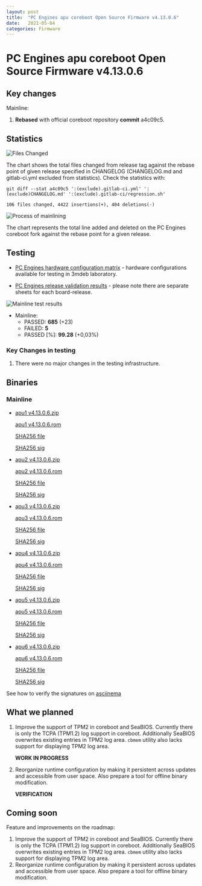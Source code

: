 ```yaml
---
layout: post
title:  "PC Engines apu coreboot Open Source Firmware v4.13.0.6"
date:   2021-05-04
categories: Firmware
---
```


# PC Engines apu coreboot Open Source Firmware v4.13.0.6

## Key changes

Mainline:

1. **Rebased** with official coreboot repository **commit** a4c09c5.

## Statistics

![Files Changed](https://cloud.3mdeb.com/index.php/s/4mrBz3eRSyDyrms/preview)

The chart shows the total files changed from release tag against the rebase
point of given release specified in CHANGELOG (CHANGELOG.md and gitlab-ci.yml
excluded from statistics). Check the statistics with:

```
git diff --stat a4c09c5 ':(exclude).gitlab-ci.yml' ':(exclude)CHANGELOG.md' ':(exclude).gitlab-ci/regression.sh'
```

`106 files changed, 4422 insertions(+), 404 deletions(-)`

![Process of mainlining](https://cloud.3mdeb.com/index.php/s/3eRBCMfW2jjdWxs/preview)

The chart represents the total line added and deleted on the PC Engines
coreboot fork against the rebase point for a given release.

## Testing

* [PC Engines hardware configuration matrix](https://cloud.3mdeb.com/index.php/s/oWDDFxNDZBtJDQP/preview) - hardware configurations available for testing in 3mdeb laboratory.

* [PC Engines release validation results](https://3mdeb.us16.list-manage.com/track/click?u=fce95b885fc13fbf1db611816&id=96d9b426c0&e=16ffa34a09) - please note there are separate sheets for each board-release.

![Mainline test results](https://cloud.3mdeb.com/index.php/s/qBaSnEptzSWTeHE/preview)

* Mainline:
  * PASSED: **685** (+23)
  * FAILED: **5**
  * PASSED [%]: **99.28** (+0,03%)

### Key Changes in testing

1. There were no major changes in the testing infrastructure.

## Binaries

### Mainline

* [apu1 v4.13.0.6.zip](https://3mdeb.com/open-source-firmware/pcengines/apu1/apu1_v4.13.0.6.zip)

  [apu1 v4.13.0.6.rom](https://3mdeb.com/open-source-firmware/pcengines/apu1/apu1_v4.13.0.6.rom)

  [SHA256 file](https://3mdeb.com/open-source-firmware/pcengines/apu1/apu1_v4.13.0.6.SHA256)

  [SHA256 sig](https://3mdeb.com/open-source-firmware/pcengines/apu1/apu1_v4.13.0.6.SHA256.sig)

* [apu2 v4.13.0.6.zip](https://3mdeb.com/open-source-firmware/pcengines/apu2/apu2_v4.13.0.6.zip)

  [apu2 v4.13.0.6.rom](https://3mdeb.com/open-source-firmware/pcengines/apu2/apu2_v4.13.0.6.rom)

  [SHA256 file](https://3mdeb.com/open-source-firmware/pcengines/apu2/apu2_v4.13.0.6.SHA256)

  [SHA256 sig](https://3mdeb.com/open-source-firmware/pcengines/apu2/apu2_v4.13.0.6.SHA256.sig)

* [apu3 v4.13.0.6.zip](https://3mdeb.com/open-source-firmware/pcengines/apu3/apu3_v4.13.0.6.zip)

  [apu3 v4.13.0.6.rom](https://3mdeb.com/open-source-firmware/pcengines/apu3/apu3_v4.13.0.6.rom)

  [SHA256 file](https://3mdeb.com/open-source-firmware/pcengines/apu3/apu3_v4.13.0.6.SHA256)

  [SHA256 sig](https://3mdeb.com/open-source-firmware/pcengines/apu3/apu3_v4.13.0.6.SHA256.sig)

* [apu4 v4.13.0.6.zip](https://3mdeb.com/open-source-firmware/pcengines/apu4/apu4_v4.13.0.6.zip)

  [apu4 v4.13.0.6.rom](https://3mdeb.com/open-source-firmware/pcengines/apu4/apu4_v4.13.0.6.rom)

  [SHA256 file](https://3mdeb.com/open-source-firmware/pcengines/apu4/apu4_v4.13.0.6.SHA256)

  [SHA256 sig](https://3mdeb.com/open-source-firmware/pcengines/apu4/apu4_v4.13.0.6.SHA256.sig)

* [apu5 v4.13.0.6.zip](https://3mdeb.com/open-source-firmware/pcengines/apu5/apu5_v4.13.0.6.zip)

  [apu5 v4.13.0.6.rom](https://3mdeb.com/open-source-firmware/pcengines/apu5/apu5_v4.13.0.6.rom)

  [SHA256 file](https://3mdeb.com/open-source-firmware/pcengines/apu5/apu5_v4.13.0.6.SHA256)

  [SHA256 sig](https://3mdeb.com/open-source-firmware/pcengines/apu5/apu5_v4.13.0.6.SHA256.sig)

* [apu6 v4.13.0.6.zip](https://3mdeb.com/open-source-firmware/pcengines/apu6/apu6_v4.13.0.6.zip)

  [apu6 v4.13.0.6.rom](https://3mdeb.com/open-source-firmware/pcengines/apu6/apu6_v4.13.0.6.rom)

  [SHA256 file](https://3mdeb.com/open-source-firmware/pcengines/apu6/apu6_v4.13.0.6.SHA256)

  [SHA256 sig](https://3mdeb.com/open-source-firmware/pcengines/apu6/apu6_v4.13.0.6.SHA256.sig)

See how to verify the signatures on [asciinema](https://asciinema.org/a/376207)

## What we planned

1. Improve the support of TPM2 in coreboot and SeaBIOS. Currently there is only
   the TCPA (TPM1.2) log support in coreboot. Additionally SeaBIOS overwrites
   existing entries in TPM2 log area. `cbmem` utility also lacks support for
   displaying TPM2 log area.

   **WORK IN PROGRESS**

2. Reorganize runtime configuration by making it persistent across updates and
   accessible from user space. Also prepare a tool for offline binary
   modification.

   **VERIFICATION**

## Coming soon

Feature and improvements on the roadmap:

1. Improve the support of TPM2 in coreboot and SeaBIOS. Currently there is only
   the TCPA (TPM1.2) log support in coreboot. Additionally SeaBIOS overwrites
   existing entries in TPM2 log area. `cbmem` utility also lacks support for
   displaying TPM2 log area.
2. Reorganize runtime configuration by making it persistent across updates and
   accessible from user space. Also prepare a tool for offline binary
   modification.

